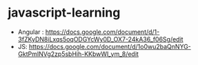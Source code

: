 # javascript-learning
  - Angular : https://docs.google.com/document/d/1-3fZKyDN8iLxqs5oqODGYcWy0D_OX7-24kA36_f06Sg/edit
  - JS: https://docs.google.com/document/d/1o0wu2baQnNYG-GktPmINVg2zp5sbHih-KKbwWI_ym_8/edit
